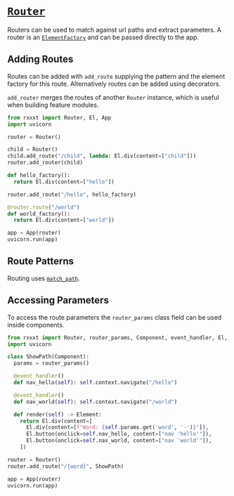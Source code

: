 # [`Router`](./api.md#rxxxt.router.Router)

Routers can be used to match against url paths and extract parameters.
A router is an [`ElementFactory`](./api.md#rxxxt.elements.ElementFactory) and can be passed directly to the app.

## Adding Routes

Routes can be added with `add_route` supplying the pattern and the element factory for this route.
Alternatively routes can be added using decorators.

`add_router` merges the routes of another `Router` instance, which is useful when building feature modules.

```python
from rxxxt import Router, El, App
import uvicorn

router = Router()

child = Router()
child.add_route("/child", lambda: El.div(content=["child"]))
router.add_router(child)

def hello_factory():
  return El.div(content=["hello"])

router.add_route("/hello", hello_factory)

@router.route("/world")
def world_factory():
  return El.div(content=["world"])

app = App(router)
uvicorn.run(app)
```

## Route Patterns
Routing uses [`match_path`](./path-matching.md).

## Accessing Parameters

To access the route parameters the `router_params` class field can be used inside components.

```python
from rxxxt import Router, router_params, Component, event_handler, El, Element, App
import uvicorn

class ShowPath(Component):
  params = router_params()

  @event_handler()
  def nav_hello(self): self.context.navigate("/hello")

  @event_handler()
  def nav_world(self): self.context.navigate("/world")

  def render(self) -> Element:
    return El.div(content=[
      El.div(content=[f"Word: {self.params.get('word', '-')}"]),
      El.button(onclick=self.nav_hello, content=["nav 'hello'"]),
      El.button(onclick=self.nav_world, content=["nav 'world'"]),
    ])

router = Router()
router.add_route("/{word}", ShowPath)

app = App(router)
uvicorn.run(app)
```
